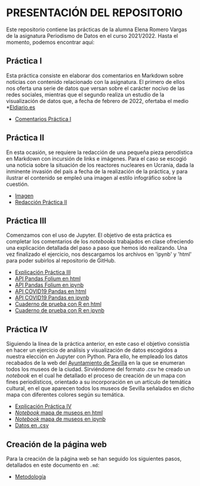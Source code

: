 # PRESENTACIÓN DEL REPOSITORIO
Este repositorio contiene las prácticas de la alumna Elena Romero Vargas de la asignatura Periodismo de Datos en el curso 2021/2022. 
Hasta el momento, podemos encontrar aquí: 
## Práctica I
Esta práctica consiste en elaborar dos comentarios en Markdown sobre noticias con contenido relacionado con la asignatura. El primero de ellos nos oferta una serie de datos que versan sobre el carácter nocivo de las redes sociales, mientras que el segundo realiza un estudio de la visualización de datos que, a fecha de febrero de 2022, ofertaba el medio *[Eldiario.es](https://www.eldiario.es/)

- [Comentarios Práctica I](https://github.com/Pontedatos/elena-romero/blob/main/practica-1.md) 

## Práctica II
En esta ocasión, se requiere la redacción de una pequeña pieza perodística en Markdown con incursión de links e imágenes. Para el caso se escogió una noticia sobre la situación de los reactores nucleares en Ucrania, dada la inminente invasión del país a fecha de la realización de la práctica, y para ilustrar el contenido se empleó una imagen al estilo infográfico sobre la cuestión.

- [Imagen](https://sc2.elpais.com.uy/files/article_default_content/uploads/2022/03/04/62221c15bf915.jpeg)
- [Redacción Práctica II](https://github.com/Pontedatos/elena-romero/blob/main/practica-2.md) 

## Práctica III
Comenzamos con el uso de Jupyter. El objetivo de esta práctica es completar los comentarios de los *notebooks* trabajados en clase ofreciendo una explicación detallada del paso a paso que hemos ido realizando. Una vez finalizado el ejercicio, nos descargamos los archivos en 'ipynb' y 'html' para poder subirlos al repositorio de GitHub. 

- [Explicación Práctica III](https://github.com/Pontedatos/elena-romero/blob/main/practica-3.md)
- [API Pandas Folium en html](https://github.com/Pontedatos/elena-romero/blob/main/api-pandas-folium.html)
- [API Pandas Folium en ipynb](https://github.com/Pontedatos/elena-romero/blob/main/api-pandas-folium.ipynb)
- [API COVID19 Pandas en html](https://github.com/Pontedatos/elena-romero/blob/main/phython-api-covid19-pandas.html)
- [API COVID19 Pandas en ipynb](https://github.com/Pontedatos/elena-romero/blob/main/phython-api-covid19-pandas.ipynb)
- [Cuaderno de prueba con R en html](https://github.com/elenaromvar/practicas-datos/blob/main/practica-3/pruebaR.html)
- [Cuaderno de prueba con R en ipynb](https://github.com/elenaromvar/practicas-datos/blob/main/practica-3/pruebaR.ipynb) 

## Práctica IV
Siguiendo la línea de la práctica anterior, en este caso el objetivo consistía en hacer un ejercicio de análisis y visualización de datos escogidos a nuestra elección en Jupyter con Python. Para ello, he empleado los datos recabados de la web del [Ayuntamiento de Sevilla](http://datosabiertos.sevilla.org/dataset/?id=museos) en la que se enumeran todos los museos de la ciudad. Sirviéndome del formato .csv he creado un *notebook* en el cual he detallado el proceso de creación de un mapa con fines periodísticos, orientado a su incorporación en un artículo de temática cultural, en el que aparecen todos los museos de Sevilla señalados en dicho mapa con diferentes colores según su temática. 

- [Explicación Práctica IV](https://github.com/elenaromvar/practicas-datos/blob/main/practica-4/practica-4.md)
- [*Notebook* mapa de museos en html](https://github.com/elenaromvar/practicas-datos/blob/main/practica-4/Practicaok-4.html)
- [*Notebook* mapa de museos en ipynb](https://github.com/elenaromvar/practicas-datos/blob/main/practica-4/Practicaok-4%20.ipynb)
- [Datos en .csv](https://github.com/elenaromvar/practicas-datos/blob/main/practica-4/pr%C3%A1ctica-4.csv)

## Creación de la página web
Para la creación de la página web se han seguido los siguientes pasos, detallados en este documento en `.md`: 

- [Metodología](https://github.com/Pontedatos/elena-romero/blob/main/metodologia.md)

